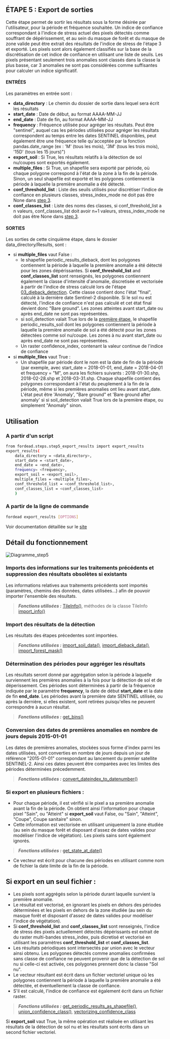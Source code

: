 ## ÉTAPE 5 : Export de sorties
Cette étape permet de sortir les résultats sous la forme désirée par l'utilisateur, pour la période et fréquence souhaitée. 
Un indice de confiance correspondant à l'indice de stress actuel des pixels détectés comme souffrant de dépérissement, et au sein du masque de forêt et du masque de zone valide peut être extrait des résultats de l'indice de stress de l'étape 3 et exporté.
Les pixels sont alors également classifiés sur la base de la discrétisation de cet indice de confiance en utilisant une liste de seuils. Les pixels présentant seulement trois anomalies sont classés dans la classe la plus basse, car 3 anomalies ne sont pas considérées comme suffisantes pour calculer un indice significatif.

#### ENTRÉES
Les paramètres en entrée sont :
- **data_directory** : Le chemin du dossier de sortie dans lequel sera écrit les résultats
- **start_date** : Date de début, au format AAAA-MM-JJ
- **end_date** : Date de fin, au format AAAA-MM-JJ
- **frequency** : Fréquence utilisée pour agréger les résultats. Peut être "sentinel", auquel cas les périodes utilisées pour agréger les résultats correspondent au temps entre les dates SENTINEL disponibles, peut également être une fréquence telle qu'acceptée par la fonction pandas.date_range (ex : 'M' (tous les mois), '3M' (tous les trois mois), '15D' (tous les 15 jours)")
- **export_soil** : Si True, les résultats relatifs à la détection de sol nu/coupes sont exportés également.
- **multiple_files** : Si True, un shapefile sera exporté par période, où chaque polygone correspond à l'état de la zone à la fin de la période. Sinon, un seul shapefile est exporté et les polygones contiennent la période à laquelle la première anomalie a été détecté.
- **conf_threshold_list** : Liste des seuils utilisés pour discrétiser l'indice de confiance en plusieurs classes, stress_index_mode ne doit pas être None dans [step 3](https://fordead.gitlab.io/fordead_package/docs/user_guides/french/03_dieback_detection/).
- **conf_classes_list** : Liste des noms des classes, si conf_threshold_list a n valeurs, conf_classes_list doit avoir n+1 valeurs, stress_index_mode ne doit pas être None dans [step 3](https://fordead.gitlab.io/fordead_package/docs/user_guides/french/03_dieback_detection/).

#### SORTIES
Les sorties de cette cinquième étape, dans le dossier data_directory/Results, sont :
- si **multiple_files** vaut False :
    - le shapefile periodic_results_dieback, dont les polygones contiennent la période à laquelle la première anomalie a été détecté pour les zones dépérissantes. Si **conf_threshold_list** and **conf_classes_list** sont renseignés, les polygones contiennent également la classe d'intensité d'anomalie, discretisée et vectorisée à partir de l'indice de stress calculé lors de l'étape [03_dieback_detection](https://fordead.gitlab.io/fordead_package/docs/user_guides/french/03_dieback_detection/). Cette classe contient donc l'état "final", calculé à la dernière date Sentinel-2 disponible. Si le sol nu est détecté, l'indice de confiance n'est pas calculé et cet état final devient donc "Bare ground". Les zones atteintes avant start_date ou après end_date ne sont pas représentées.
    - si soil_detection valait True lors de la [première étape](https://fordead.gitlab.io/fordead_package/docs/user_guides/french/01_compute_masked_vegetationindex/), le shapefile periodic_results_soil dont les polygones contiennent la période à laquelle la première anomalie de sol a été détecté pour les zones détectées comme sol nu/coupe. Les zones à nu avant start_date ou après end_date ne sont pas représentées.
	- Un raster confidence_index, contenant la valeur continue de l'indice de confiance
- si **multiple_files** vaut True :
    - Un shapefile par période dont le nom est la date de fin de la période (par exemple, avec start_date = 2018-01-01, end_date = 2018-04-01 et frequency = "M", on aura les fichiers suivants : 2018-01-30.shp, 2018-02-28.shp et 2018-03-31.shp. Chaque shapefile contient des polygones correspondant à l'état du peuplement à la fin de la période, même si les premières anomalies ont lieu avant start_date. L'état peut être 'Anomaly', "Bare ground" et 'Bare ground after anomaly' si si soil_detection valait True lors de la première étape, ou simplement "Anomaly" sinon.

## Utilisation
### A partir d'un script

```bash
from fordead.steps.step5_export_results import export_results
export_results(
    data_directory = <data_directory>,
    start_date = <start_date>,
    end_date = <end_date>,
    frequency= <frequency>,
    export_soil = <export_soil>,
    multiple_files = <multiple_files>,
    conf_threshold_list = <conf_threshold_list>,
    conf_classes_list = <conf_classes_list>
    )
```

### A partir de la ligne de commande

```bash
fordead export_results [OPTIONS]
```

Voir documentation détaillée sur le [site](https://fordead.gitlab.io/fordead_package/docs/cli/#fordead-export_results)

## Détail du fonctionnement

![Diagramme_step5](Diagrams/Diagramme_step5.png "Diagramme_step5")

### Imports des informations sur les traitements précédents et suppression des résultats obsolètes si existants
Les informations relatives aux traitements précédents sont importés (paramètres, chemins des données, dates utilisées...) afin de pouvoir importer l'ensemble des résultats.
> **_Fonctions utilisées :_** [TileInfo()](https://fordead.gitlab.io/fordead_package/reference/fordead/import_data/#tileinfo), méthodes de la classe TileInfo [import_info()](https://fordead.gitlab.io/fordead_package/reference/fordead/import_data/#import_info)

### Import des résultats de la détection 
Les résultats des étapes précedentes sont importées.
> **_Fonctions utilisées :_** [import_soil_data()](https://fordead.gitlab.io/fordead_package/reference/fordead/import_data/#import_soil_data), [import_dieback_data()](https://fordead.gitlab.io/fordead_package/reference/fordead/import_data/#import_dieback_data), [import_forest_mask()](https://fordead.gitlab.io/fordead_package/reference/fordead/import_data/#import_forest_mask)

### Détermination des périodes pour aggréger les résultats
Les résultats seront donné par aggrégation selon la période à laquelle surviennent les premières anomalies à la fois pour la détection de sol et de déperissement. Ces périodes sont déterminées à partir de la fréquence indiquée par le paramètre **frequency**, la date de début **start_date** et la date de fin **end_date**. Les périodes avant la première date SENTINEL utilisée, ou après la dernière, si elles existent, sont retirées puisqu'elles ne peuvent correspondre à aucun résultat.
> **_Fonctions utilisées :_** [get_bins()](https://fordead.gitlab.io/fordead_package/reference/fordead/writing_data/#get_bins)

### Conversion des dates de premières anomalies en nombre de jours depuis 2015-01-01
Les dates de premières anomalies, stockées sous forme d'index parmi les dates utilisées, sont converties en nombre de jours depuis un jour de référence "2015-01-01" correspondant au lancement du premier satellite SENTINEL-2. Ainsi ces dates peuvent être comparées avec les limites des périodes déterminées précedemment.
> **_Fonctions utilisées :_** [convert_dateindex_to_datenumber()](https://fordead.gitlab.io/fordead_package/reference/fordead/writing_data/#convert_dateindex_to_datenumber)

### Si export en plusieurs fichiers :
- Pour chaque période, il est vérifié si le pixel a sa première anomalie avant la fin de la période. On obtient ainsi l'information pour chaque pixel "Sain", ou "Atteint" si **export_soil** vaut False, ou "Sain", "Atteint", "Coupe", Coupe sanitaire" sinon. 
- Cette information est vectorisée en utilisant uniquement la zone étudiée (au sein du masque forêt et disposant d'assez de dates valides pour modéliser l'indice de végétation). Les pixels sains sont également ignorés.
> **_Fonctions utilisées :_** [get_state_at_date()](https://fordead.gitlab.io/fordead_package/reference/fordead/writing_data/#get_state_at_date)
- Ce vecteur est écrit pour chacune des périodes en utilisant comme nom de fichier la date limite de la fin de la période.

## Si export en un seul fichier :
- Les pixels sont aggrégés selon la période durant laquelle survient la première anomalie. 
- Le résultat est vectorisé, en ignorant les pixels en dehors des périodes déterminées et les pixels en dehors de la zone étudiée (au sein du masque forêt et disposant d'assez de dates valides pour modéliser l'indice de végétation).
- Si **conf_threshold_list** and **conf_classes_list** sont renseignés, l'indice de stress des pixels actuellement détectés dépérissants est extrait de du raster multi-bandes stress_index, puis dicretisé et vectorisé en utilisant les paramètres **conf_threshold_list** et **conf_classes_list**.
- Les résultats périodiques sont intersectés par union avec le vecteur ainsi obtenu. Les polygones détectés comme anomalies confirmées sans classe de confiance ne peuvent provenir que de la détection de sol nu si celle-ci est activée, ces polygones prennent donc la classe "Sol nu".
- Le vecteur résultant est écrit dans un fichier vectoriel unique où les polygones contiennent la période à laquelle la première anomalie a été détectée, et éventuellement la classe de confiance.
- S'il est calculé, l'indice de confiance est également écrit dans un fichier raster.
> **_Fonctions utilisées :_** [get_periodic_results_as_shapefile()](https://fordead.gitlab.io/fordead_package/reference/fordead/writing_data/#get_periodic_results_as_shapefile), [union_confidence_class()](https://fordead.gitlab.io/fordead_package/reference/fordead/writing_data/#union_confidence_class), [vectorizing_confidence_class](https://fordead.gitlab.io/fordead_package/reference/fordead/writing_data/#vectorizing_confidence_class)

Si **export_soil** vaut True, la même opération est réalisée en utilisant les résultats de la détection de sol nu et les résultats sont écrits dans un second fichier vectoriel.


